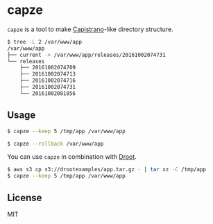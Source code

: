 capze
======

`capze` is a tool to make [Capistrano](http://capistranorb.com/)-like directory structure.

```bash
$ tree -L 2 /var/www/app
/var/www/app
├── current -> /var/www/app/releases/20161002074731
└── releases
    ├── 20161002074709
    ├── 20161002074713
    ├── 20161002074716
    ├── 20161002074731
    └── 20161002081856
```

## Usage

```bash
$ capze --keep 5 /tmp/app /var/www/app

$ capze --rollback /var/www/app
```

You can use `capze` in combination with [Droot](https://github.com/yuuki/droot).

```bash
$ aws s3 cp s3://drootexamples/app.tar.gz - | tar xz -C /tmp/app
$ capze --keep 5 /tmp/app /var/www/app
```

## License
MIT
